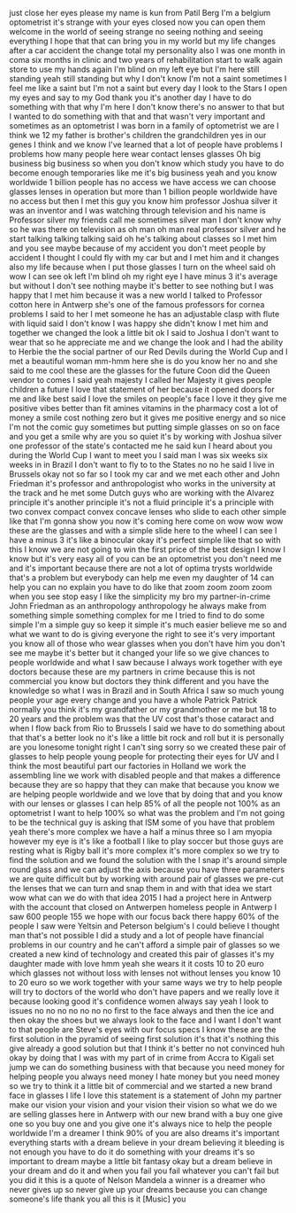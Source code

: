 
just close her eyes please my name is
kun from Patil Berg I&#39;m a belgium
optometrist it&#39;s strange with your eyes
closed now you can open them welcome in
the world of seeing strange no seeing
nothing and seeing everything I hope
that that can bring you in my world but
my life changes after a car accident the
change total my personality also I was
one month in coma six months in clinic
and two years of rehabilitation start to
walk again store to use my hands again
I&#39;m blind on my left eye but I&#39;m here
still standing yeah still standing but
why I don&#39;t know I&#39;m not a saint
sometimes I feel me like a saint but I&#39;m
not a saint but every day I look to the
Stars I open my eyes and say to my God
thank you it&#39;s another day I have to do
something with that why I&#39;m here
I don&#39;t know there&#39;s no answer to that
but I wanted to do something with that
and that wasn&#39;t very important and
sometimes as an optometrist I was born
in a family of optometrist we are I
think we 12
my father is brother&#39;s children the
grandchildren yes in our genes I think
and we know I&#39;ve learned that a lot of
people have problems I problems how many
people here wear contact lenses glasses
Oh big business big business
so when you don&#39;t know which study you
have to do become enough temporaries
like me it&#39;s big business
yeah and you know worldwide 1 billion
people has no access we have access we
can choose
glasses lenses in operation but more
than 1 billion people worldwide have no
access but then I met this guy you know
him
professor Joshua silver it was an
inventor and I was watching through
television and his name is Professor
silver my friends call me sometimes
silver man I don&#39;t know why so he was
there on television as oh man oh man
real professor silver and he start
talking talking talking said oh he&#39;s
talking about classes so I met him and
you see maybe because of my accident you
don&#39;t meet people by accident I thought
I could fly with my car but and I met
him and it changes also my life because
when I put those glasses I turn on the
wheel said oh wow I can see ok left I&#39;m
blind
oh my right eye I have minus 3 it&#39;s
average but without I don&#39;t see nothing
maybe it&#39;s better to see nothing but I
was happy that I met him because it was
a new world I talked to Professor cotton
here in Antwerp she&#39;s one of the famous
professors for cornea problems I said to
her I met someone he has an adjustable
clasp with flute with liquid said I
don&#39;t know I was happy she didn&#39;t know I
met him and together we changed the look
a little bit ok I said to Joshua I don&#39;t
want to wear that so he appreciate me
and we change the look and I had the
ability to
Herbie the the social partner of our Red
Devils during the World Cup
and I met a beautiful woman mm-hmm
here she is do you know her no and she
said to me cool these are the glasses
for the future Coon did the Queen vendor
to comes
I said yeah majesty
I called her Majesty it gives people
children a future I love that statement
of her because it opened doors for me
and like best said I love the smiles on
people&#39;s face I love it
they give me positive vibes better than
fit amines vitamins in the pharmacy cost
a lot of money
a smile cost nothing zero but it gives
me positive energy and so nice I&#39;m not
the comic guy sometimes but putting
simple glasses on so on face and you get
a smile why are you so quiet it&#39;s by
working with Joshua silver one professor
of the state&#39;s contacted me he said kun
I heard about you during the World Cup I
want to meet you I said man I was six
weeks six weeks in in Brazil I don&#39;t
want to fly to to the States no no he
said I live in Brussels okay not so far
so I took my car and we met each other
and John Friedman it&#39;s professor and
anthropologist who works in the
university at the track and he met some
Dutch guys who are working with the
Alvarez principle it&#39;s another principle
it&#39;s not a fluid principle it&#39;s a
principle with two convex compact convex
concave lenses who slide to each other
simple like that I&#39;m gonna show you now
it&#39;s coming here come on
wow wow wow these are the glasses and
with a simple slide here to the wheel I
can see I have a minus 3 it&#39;s like a
binocular okay it&#39;s perfect
simple like that so with this I know we
are not going to win the first price of
the best design I know I know
but it&#39;s very easy all of you can be an
optometrist you don&#39;t need me and it&#39;s
important because there are not a lot of
optima trysts worldwide that&#39;s a problem
but everybody can help me
even my daughter of 14 can help you can
no explain you have to do like that zoom
zoom zoom zoom when you see stop easy I
like the simplicity my bro my
partner-in-crime John Friedman as an
anthropology anthropology he always make
from something simple something complex
for me I tried to find to do some simple
I&#39;m a simple guy so keep it simple it&#39;s
much easier believe me so and what we
want to do is giving everyone the right
to see it&#39;s very important you know all
of those who wear glasses when you don&#39;t
have him you don&#39;t see me maybe it&#39;s
better but it changed your life
so we give chances to people worldwide
and what I saw because I always work
together with eye doctors because these
are my partners in crime because this is
not commercial you know but doctors they
think different and you have the
knowledge so what I was in Brazil and in
South Africa I saw so much young people
your age every change and you have a
whole Patrick Patrick normally you think
it&#39;s my grandfather or my grandmother or
me but 18 to 20 years and the problem
was that the UV cost that&#39;s those
cataract
and when I flow back from Rio to
Brussels I said we have to do something
about that that&#39;s a better look no it&#39;s
like a little bit rock and roll but it
is personally are you lonesome tonight
right I can&#39;t sing
sorry so we created these pair of
glasses to help people young people for
protecting their eyes for UV and I think
the most beautiful part our factories in
Holland we work the assembling line we
work with disabled people and that makes
a difference because they are so happy
that they can make that because you know
we are helping people worldwide and we
love that by doing that and you know
with our lenses or glasses I can help
85% of all the people not 100% as an
optometrist I want to help 100% so what
was the problem and I&#39;m not going to be
the technical guy is asking that ISM
some of you have that problem yeah
there&#39;s more complex we have a half a
minus three so I am myopia however my
eye is it&#39;s like a football I like to
play soccer but those guys are resting
what is Rigby ball it&#39;s more complex
it&#39;s more complex so we try to find the
solution and we found the solution with
the I snap it&#39;s around simple round
glass and we can adjust the axis because
you have three parameters we are quite
difficult but by working with around
pair of glasses we pre-cut the lenses
that we can turn and snap them in and
with that idea we start wow what can we
do with that idea 2015 I had a project
here in Antwerp with the account that
closed on Antwerpen homeless people in
Antwerp I saw 600 people 155 we hope
with our focus back there
happy 60% of the people I saw were
Yeltsin and Peterson belgium&#39;s I could
believe I thought man that&#39;s not
possible I did a study and a lot of
people have financial problems in our
country and he can&#39;t afford a simple
pair of glasses so we created a new kind
of technology and created this pair of
glasses it&#39;s my daughter
made with love hmm yeah
she wears it it costs 10 to 20 euro
which glasses
not without loss with lenses not without
lenses you know 10 to 20 euro so we work
together with your same ways we try to
help people will try to doctors of the
world who don&#39;t have papers and we
really love it because looking good it&#39;s
confidence women always say yeah I look
to issues no no no no no no no first to
the face always and then the ice and
then okay the shoes but we always look
to the face and I want I don&#39;t want to
that people are Steve&#39;s eyes with our
focus specs I know these are the first
solution in the pyramid of seeing first
solution it&#39;s that it&#39;s nothing this
give already a good solution but that I
think it&#39;s better no not convinced huh
okay
by doing that I was with my part of in
crime from Accra to Kigali set jump we
can do something business with that
because you need money for helping
people you always need money I hate
money but you need money so we try to
think it a little bit of commercial and
we started a new brand face
in glasses I life I love this statement
is a statement of John my partner make
our vision your vision and your vision
their vision so what we do we are
selling glasses here in Antwerp
with our new brand with a buy one give
one so you buy one and you give one it&#39;s
always nice to help the people worldwide
I&#39;m a dreamer I think 90% of you are
also dreams it&#39;s important everything
starts with a dream believe in your
dream believing it bleeding is not
enough you have to do it do something
with your dreams it&#39;s so important to
dream maybe a little bit fantasy okay
but a dream believe in your dream and do
it and when you fail you fail whatever
you can&#39;t fail but you did it this is a
quote of Nelson Mandela a winner is a
dreamer who never gives up so never give
up your dreams because you can change
someone&#39;s life thank you all this is it
[Music]
you
